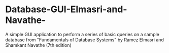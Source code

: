 # Database-GUI-Elmasri-and-Navathe-
A simple GUI application to perform a series of basic queries on a sample database from "Fundamentals of Database Systems" by Ramez Elmasri and Shamkant Navathe (7th edition)
